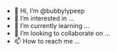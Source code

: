 - 👋 Hi, I’m @bubbylypeep
- 👀 I’m interested in ...
- 🌱 I’m currently learning ...
- 💞️ I’m looking to collaborate on ...
- 📫 How to reach me ...

<!---
bubbylypeep/bubbylypeep is a ✨ special ✨ repository because its `README.md` (this file) appears on your GitHub profile.
You can click the Preview link to take a look at your changes.
--->

